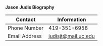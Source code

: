  **Jason Judis Biography**         
 
Contact | Information
------------ | -------------
Phone Number | 419-351-6958
Email Address | judisjt@mail.uc.edu
